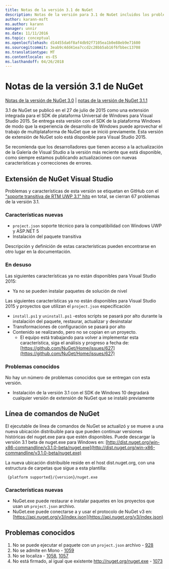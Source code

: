 ```yaml
---
title: Notas de la versión 3.1 de NuGet
description: Notas de la versión para 3.1 de NuGet incluidos los problemas conocidos, correcciones de errores, las funciones agregadas y dcr.
author: karann-msft
ms.author: karann
manager: unnir
ms.date: 11/11/2016
ms.topic: conceptual
ms.openlocfilehash: d14455da6f8af4db92f7105ea1b0e88eb9e71600
ms.sourcegitcommit: 3eab9c4dd41ea7ccd2c28bb5ab16f6fbbec13708
ms.translationtype: MT
ms.contentlocale: es-ES
ms.lasthandoff: 04/26/2018
---
```

# <a name="nuget-31-release-notes"></a>Notas de la versión 3.1 de NuGet

[Notas de la versión de NuGet 3.0](../release-notes/nuget-3.0.0.md) | [notas de la versión de NuGet 3.1.1](../release-notes/nuget-3.1.1.md)

3.1 de NuGet se publicó en el 27 de julio de 2015 como una extensión integrada para el SDK de plataforma Universal de Windows para Visual Studio 2015. Se entrega esta versión con el SDK de la plataforma Windows de modo que la experiencia de desarrollo de Windows puede aprovechar el trabajo de multiplataforma de NuGet que se inició previamente. Esta versión de extensión de NuGet solo está disponible para Visual Studio 2015.

Se recomienda que los desarrolladores que tienen acceso a la actualización de la Galería de Visual Studio a la versión más reciente que está disponible, como siempre estamos publicando actualizaciones con nuevas características y correcciones de errores.

## <a name="nuget-visual-studio-extension"></a>Extensión de NuGet Visual Studio

Problemas y características de esta versión se etiquetan en GitHub con el ["soporte transitiva de RTM UWP 3.1" hito](https://github.com/NuGet/Home/issues?utf8=%E2%9C%93&q=is%3Aclosed+milestone%3A%223.1+RTM+UWP+transitive+support%22+) en total, se cierran 67 problemas de la versión 3.1.

### <a name="new-features"></a>Características nuevas

* `project.json` soporte técnico para la compatibilidad con Windows UWP y ASP.NET 5
* Instalación del paquete transitiva

Descripción y definición de estas características pueden encontrarse en otro lugar en la documentación.

### <a name="deprecated"></a>En desuso

Las siguientes características ya no están disponibles para Visual Studio 2015:

* Ya no se pueden instalar paquetes de solución de nivel

Las siguientes características ya no están disponibles para Visual Studio 2015 y proyectos que utilizan el `project.json` especificación

* `install.ps1` y `uninstall.ps1` -estos scripts se pasará por alto durante la instalación del paquete, restaurar, actualizar y desinstalar
* Transformaciones de configuración se pasará por alto
* Contenido se realizando, pero no se copian en un proyecto.
    * El equipo está trabajando para volver a implementar esta característica, siga el análisis y progreso a fecha de: [https://github.com/NuGet/Home/issues/627](https://github.com/NuGet/Home/issues/627)


### <a name="known-issues"></a>Problemas conocidos

No hay un número de problemas conocidos que se entregan con esta versión.

* Instalación de la versión 3.1 con el SDK de Windows 10 degradará cualquier versión de extensión de NuGet que se instaló previamente

## <a name="nuget-command-line"></a>Línea de comandos de NuGet

El ejecutable de línea de comandos de NuGet se actualizó y se mueve a una nueva ubicación distribuible para que pueden continuar versiones históricas del nuget.exe para que estén disponibles.  Puede descargar la versión 3.1 beta de nuget.exe para Windows en: [http://dist.nuget.org/win-x86-commandline/v3.1.0-beta/nuget.exe](http://dist.nuget.org/win-x86-commandline/v3.1.0-beta/nuget.exe)

La nueva ubicación distribuible reside en el host dist.nuget.org, con una estructura de carpetas que sigue a esta plantilla:

     {platform supported}/{version}/nuget.exe

### <a name="new-features"></a>Características nuevas

* NuGet.exe puede restaurar e instalar paquetes en los proyectos que usan un `project.json` archivo.
* NuGet.exe puede conectarse a y usar el protocolo de NuGet v3 en: [https://api.nuget.org/v3/index.json](https://api.nuget.org/v3/index.json)

## <a name="known-issues"></a>Problemas conocidos ##

1.    No se puede ejecutar el paquete con un `project.json` archivo - [928](https://github.com/NuGet/Home/issues/928)
2.    No se admite en Mono - [1059](https://github.com/NuGet/Home/issues/1059)
3.    No se localiza - [1058](https://github.com/NuGet/Home/issues/1058), [1057](https://github.com/NuGet/Home/issues/1057)
4.    No está firmado, al igual que existente http://nuget.org/nuget.exe - [1073](https://github.com/NuGet/Home/issues/1073)
